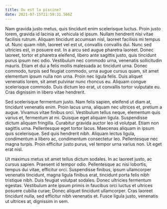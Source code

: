 ```yaml
---
title: Ou est la piscine?
date: 2021-07-15T21:59:31.566Z
---
```

 Nam gravida justo metus, quis tincidunt enim scelerisque luctus. Proin justo lorem, gravida id lacinia at, vehicula id ipsum. Nullam hendrerit nisi vitae facilisis rutrum. Aliquam tincidunt accumsan nisl, laoreet facilisis mi tempus ut. Nunc quam nibh, laoreet vel est ut, convallis convallis dui. Nunc sed ultricies est, in posuere est. In a arcu sed augue pharetra laoreet. Donec laoreet, tortor et pharetra eleifend, libero ante sagittis justo, quis tincidunt purus ipsum nec odio. Vestibulum nec commodo urna, venenatis sollicitudin mauris. Etiam et dui a felis mollis malesuada ac tincidunt urna. Donec commodo, turpis sed feugiat commodo, urna augue cursus quam, sit amet elementum ipsum nulla non urna. Proin nec ligula felis. Duis aliquet venenatis lorem, sit amet pulvinar nunc rhoncus eu. Aliquam congue scelerisque commodo. Duis dictum leo erat, ut convallis tortor vulputate eu. Cras dignissim in libero vitae hendrerit.

Sed scelerisque fermentum justo. Nam felis sapien, eleifend ut diam at, tincidunt venenatis enim. Proin lacus urna, aliquam nec ultrices et, pretium a augue. Vivamus vitae finibus orci. Vestibulum tellus neque, elementum quis varius et, fermentum at mi. Quisque eget aliquam ligula. Suspendisse dictum aliquam fringilla. Curabitur gravida auctor leo id volutpat. Etiam non sagittis urna. Pellentesque eget tortor lacus. Maecenas aliquam in ipsum quis scelerisque. Sed quis hendrerit nibh. Aliquam lectus ligula, condimentum a libero ac, condimentum consectetur leo. Pellentesque nec magna turpis. Proin efficitur justo purus, vel tempor urna varius non. Ut eget erat nisl.

Ut maximus metus sit amet tellus dictum sodales. In ac laoreet justo, ac cursus sapien. Praesent id tempor odio. Pellentesque ac nisi lobortis, tempus dui vitae, efficitur orci. Suspendisse finibus, ipsum ullamcorper venenatis tincidunt, magna ligula finibus erat, tincidunt porta felis nibh tristique nibh. Duis feugiat volutpat sodales. Donec ultricies fermentum egestas. Vestibulum ante ipsum primis in faucibus orci luctus et ultrices posuere cubilia curae; Donec aliquet tincidunt ullamcorper. Cras laoreet tincidunt nulla, sed efficitur nibh venenatis et. Fusce ligula justo, venenatis ut ultrices at, dignissim in sem. 